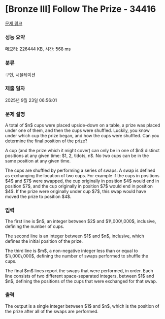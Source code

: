 # [Bronze III] Follow The Prize - 34416 

[문제 링크](https://www.acmicpc.net/problem/34416) 

### 성능 요약

메모리: 226444 KB, 시간: 568 ms

### 분류

구현, 시뮬레이션

### 제출 일자

2025년 9월 23일 06:56:01

### 문제 설명

<p>A total of $n$ cups were placed upside-down on a table, a prize was placed under one of them, and then the cups were shuffled. Luckily, you know under which cup the prize began, and how the cups were shuffled. Can you determine the final position of the prize?</p>

<p>A cup (and the prize which it might cover) can only be in one of $n$ distinct positions at any given time: $1, 2, \ldots, n$. No two cups can be in the same position at any given time.</p>

<p>The cups are shuffled by performing a series of swaps. A swap is defined as exchanging the location of two cups. For example if the cups in positions $4$ and $7$ were swapped, the cup originally in position $4$ would end in position $7$, and the cup originally in position $7$ would end in position $4$. If the prize were originally under cup $7$, this swap would have moved the prize to position $4$.</p>

### 입력 

 <p>The first line is $n$, an integer between $2$ and $1\,000\,000$, inclusive, defining the number of cups.</p>

<p>The second line is an integer between $1$ and $n$, inclusive, which defines the initial position of the prize.</p>

<p>The third line is $m$, a non-negative integer less than or equal to $1\,000\,000$, defining the number of swaps performed to shuffle the cups.</p>

<p>The final $m$ lines report the swaps that were performed, in order. Each line consists of two different space-separated integers, between $1$ and $n$, defining the positions of the cups that were exchanged for that swap.</p>

### 출력 

 <p>The output is a single integer between $1$ and $n$, which is the position of the prize after all of the swaps are performed.</p>

